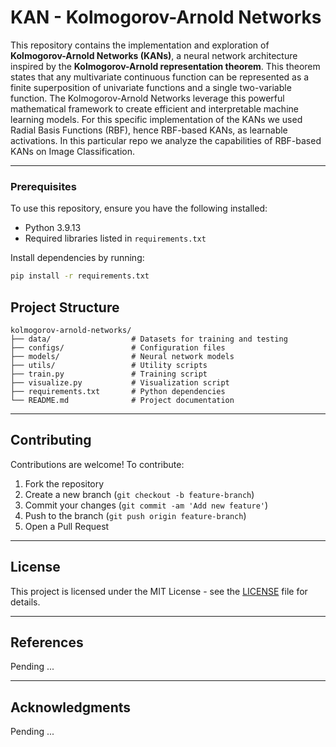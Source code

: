 # KAN - Kolmogorov-Arnold Networks

This repository contains the implementation and exploration of **Kolmogorov-Arnold Networks (KANs)**, a neural network architecture inspired by the **Kolmogorov-Arnold representation theorem**. This theorem states that any multivariate continuous function can be represented as a finite superposition of univariate functions and a single two-variable function. 
The Kolmogorov-Arnold Networks leverage this powerful mathematical framework to create efficient and interpretable machine learning models.
For this specific implementation of the KANs we used Radial Basis Functions (RBF), hence RBF-based KANs, as learnable activations. In this particular repo we analyze the capabilities of RBF-based KANs on Image Classification.

---

### Prerequisites
To use this repository, ensure you have the following installed:
- Python 3.9.13
- Required libraries listed in `requirements.txt`

Install dependencies by running:
```bash
pip install -r requirements.txt
```

## Project Structure
```
kolmogorov-arnold-networks/
├── data/                  # Datasets for training and testing
├── configs/               # Configuration files
├── models/                # Neural network models
├── utils/                 # Utility scripts
├── train.py               # Training script
├── visualize.py           # Visualization script
├── requirements.txt       # Python dependencies
└── README.md              # Project documentation
```

---
## Contributing
Contributions are welcome! To contribute:
1. Fork the repository
2. Create a new branch (`git checkout -b feature-branch`)
3. Commit your changes (`git commit -am 'Add new feature'`)
4. Push to the branch (`git push origin feature-branch`)
5. Open a Pull Request
---

## License
This project is licensed under the MIT License - see the [LICENSE](LICENSE) file for details.

---
## References
Pending ...

---
## Acknowledgments
Pending ...
